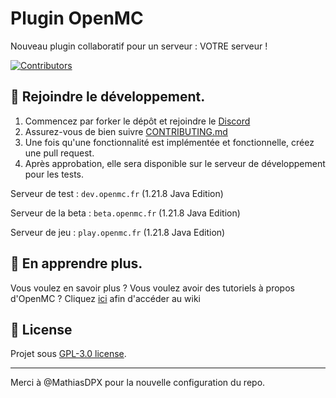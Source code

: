 # Plugin OpenMC
Nouveau plugin collaboratif pour un serveur : VOTRE serveur !

<a href="https://github.com/ServerOpenMC/PluginV2/graphs/contributors">
  <img src="https://contrib.rocks/image?repo=ServerOpenMC/PluginV2" alt="Contributors" />
</a>

## 🤝 Rejoindre le développement.
1. Commencez par forker le dépôt et rejoindre le [Discord](https://discord.gg/aywen)
2. Assurez-vous de bien suivre [CONTRIBUTING.md](https://github.com/ServerOpenMC/PluginV2/blob/master/CONTRIBUTING.md)
3. Une fois qu'une fonctionnalité est implémentée et fonctionnelle, créez une pull request.
4. Après approbation, elle sera disponible sur le serveur de développement pour les tests.

Serveur de test : `dev.openmc.fr` (1.21.8 Java Edition)

Serveur de la beta : `beta.openmc.fr` (1.21.8 Java Edition)

Serveur de jeu : `play.openmc.fr` (1.21.8 Java Edition)

## 📘 En apprendre plus.
Vous voulez en savoir plus ? Vous voulez avoir des tutoriels à propos d'OpenMC ?
Cliquez [ici](https://github.com/ServerOpenMC/PluginV2/wiki) afin d'accéder au wiki

## 📃 License
Projet sous [GPL-3.0 license](https://choosealicense.com/licenses/gpl-3.0/).

---
Merci à @MathiasDPX pour la nouvelle configuration du repo.
